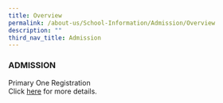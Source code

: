 ```yaml
---
title: Overview
permalink: /about-us/School-Information/Admission/Overview
description: ""
third_nav_title: Admission
---
```

### ADMISSION

Primary One Registration <br>
Click [here](https://www.moe.gov.sg/primary/p1-registration/?target=_blank) for more details.
